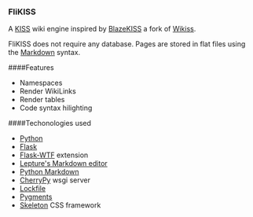 ### FliKISS

A [KISS](http://en.wikipedia.org/wiki/KISS_principle) wiki engine inspired by [BlazeKISS](http://projet.idleman.fr/blazekiss/) a fork of [Wikiss](http://wikiss.tuxfamily.org/).

FliKISS does not require any database. Pages are stored in flat files using the [Markdown](http://daringfireball.net/projects/markdown/) syntax.

####Features

- Namespaces
- Render WikiLinks
- Render tables
- Code syntax hilighting

####Techonologies used

- [Python](http://www.python.org/)
- [Flask](http://flask.pocoo.org/)
- [Flask-WTF](https://flask-wtf.readthedocs.org/en/latest/) extension
- [Lepture's Markdown editor](https://github.com/lepture/editor)
- [Python Markdown](http://pythonhosted.org/Markdown/)
- [CherryPy](http://cherrypy.org/) wsgi server
- [Lockfile](http://pythonhosted.org//lockfile/)
- [Pygments](http://pygments.org/)
- [Skeleton](http://getskeleton.com) CSS framework
